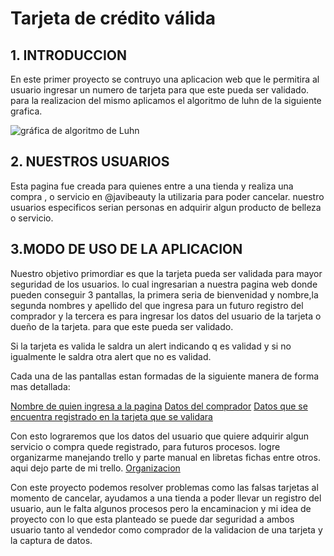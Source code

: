 # Tarjeta de crédito válida


## 1. INTRODUCCION

En este primer proyecto se contruyo una aplicacion web que le permitira al usuario ingresar un numero de tarjeta para que este pueda ser validado. para la realizacion del mismo aplicamos el algoritmo de luhn de la siguiente grafica.

![gráfica de algoritmo de Luhn](https://www.101computing.net/wp/wp-content/uploads/Luhn-Algorithm.png)

## 2. NUESTROS USUARIOS
 Esta pagina fue creada para quienes entre a una tienda y realiza una compra , o servicio en @javibeauty la utilizaria para poder cancelar. nuestro usuarios especificos serian personas en adquirir algun producto de belleza o servicio. 


## 3.MODO DE USO DE LA APLICACION 

Nuestro objetivo primordiar es que la tarjeta pueda ser validada para mayor seguridad de los usuarios. lo cual ingresarian a nuestra pagina web donde pueden conseguir 3 pantallas, la primera seria de bienvenidad y nombre,la segunda nombres y apellido del que ingresa para un futuro registro del comprador y la tercera es para ingresar los datos del usuario de la tarjeta o dueño de la tarjeta. para que este pueda ser validado.

Si la tarjeta es valida le saldra un alert indicando q es validad y si no igualmente le saldra otra alert que no es validad.


Cada una de las pantallas estan formadas de la siguiente manera de forma mas detallada:

[Nombre de quien ingresa a la pagina](parte1.jpeg)
[Datos del comprador](Parte2.jpeg)
[Datos que se encuentra registrado en la tarjeta que se validara](Parte3.jpeg)

Con esto lograremos que los datos del usuario que quiere adquirir algun servicio o compra quede registrado, para futuros procesos.
 logre organizarme manejando trello y parte manual en libretas fichas entre otros. 
 aqui dejo parte de mi trello. 
 [Organizacion](trello.jpeg)

 Con este proyecto podemos resolver problemas como las falsas tarjetas al momento de cancelar, ayudamos a una tienda a poder llevar un registro del usuario, aun le falta algunos procesos pero la encaminacion y mi idea de proyecto con lo que esta planteado se puede dar seguridad a ambos usuario tanto al vendedor como comprador de la validacion de una tarjeta  y la captura de datos. 
 

